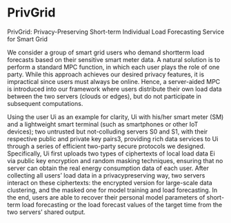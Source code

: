 # PrivGrid
PrivGrid: Privacy-Preserving Short-term Individual Load Forecasting Service for Smart Grid

We consider a group of smart grid users who demand shortterm load forecasts based on their sensitive smart meter data. A natural solution is to perform a standard MPC function, in which each user plays the role of one party. While this approach achieves our desired privacy features, it is impractical since users must always be online. Hence, a server-aided MPC is introduced into our framework where users distribute their own load data between the two servers (clouds or edges), but do not participate in subsequent computations. 

Using the user Ui as an example for clarity, Ui with his/her smart meter (SM) and a lightweight smart terminal (such as smartphones or other IoT devices); two untrusted but not-colluding servers S0 and S1, with their respective public and private key pairs3, providing rich data services to Ui through a series of efficient two-party secure protocols we designed. Specifically, Ui first uploads two types of ciphertexts of local load data Ei via public key encryption and random masking techniques, ensuring that no server can obtain the real energy consumption data of each user. After collecting all users’ load data in a privacypreserving way, two servers interact on these ciphertexts: the encrypted version for large-scale data clustering, and the masked one for model training and load forecasting. In the end, users are able to recover their personal model parameters of short-term load forecasting or the load forecast values of the target time from the two servers’ shared output.


